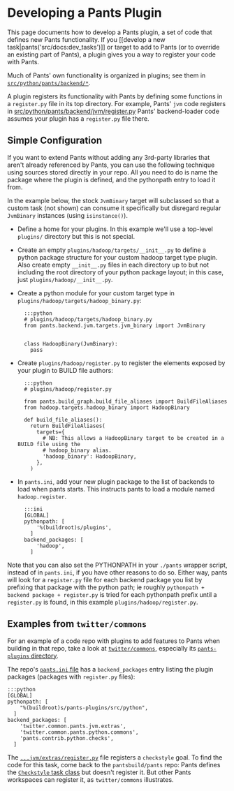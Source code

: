 Developing a Pants Plugin
=========================

This page documents how to develop a Pants plugin, a set of code that
defines new Pants functionality. If you
[[develop a new task|pants('src/docs:dev_tasks')]]
or target to add to Pants (or to
override an existing part of Pants), a plugin gives you a way to
register your code with Pants.

Much of Pants' own functionality is organized in plugins; see them in
[`src/python/pants/backend/*`](https://github.com/pantsbuild/pants/tree/master/src/python/pants/backend).

A plugin registers its functionality with Pants by defining some
functions in a `register.py` file in its top directory. For example,
Pants' `jvm` code registers in
[src/python/pants/backend/jvm/register.py](https://github.com/pantsbuild/pants/blob/master/src/python/pants/backend/jvm/register.py)
Pants' backend-loader code assumes your plugin has a `register.py` file
there.

Simple Configuration
--------------------

If you want to extend Pants without adding any 3rd-party libraries that aren't already referenced by
Pants, you can use the following technique using sources stored directly in your repo.
All you need to do is name the package where the plugin is defined, and the pythonpath entry to
load it from.

In the example below, the stock `JvmBinary` target will subclassed so that a custom task (not shown)
can consume it specifically but disregard regular `JvmBinary` instances (using `isinstance()`).

- Define a home for your plugins. In this example we'll use a top-level `plugins/` directory but
  this is not special.

- Create an empty `plugins/hadoop/targets/__init__.py` to define a python package structure
  for your custom hadoop target type plugin. Also create empty `__init__.py` files in each
  directory up to but not including the root directory of your python package layout; in this case,
  just `plugins/hadoop/__init__.py`.

- Create a python module for your custom target type in `plugins/hadoop/targets/hadoop_binary.py`:

        :::python
        # plugins/hadoop/targets/hadoop_binary.py
        from pants.backend.jvm.targets.jvm_binary import JvmBinary


        class HadoopBinary(JvmBinary):
          pass


- Create `plugins/hadoop/register.py` to register the elements exposed by your plugin to BUILD file
  authors:

        :::python
        # plugins/hadoop/register.py

        from pants.build_graph.build_file_aliases import BuildFileAliases
        from hadoop.targets.hadoop_binary import HadoopBinary

        def build_file_aliases():
          return BuildFileAliases(
            targets={
              # NB: This allows a HadoopBinary target to be created in a BUILD file using the
              # hadoop_binary alias.
              'hadoop_binary': HadoopBinary,
            },
          )


- In `pants.ini`, add your new plugin package to the list of backends to load when pants starts.
  This instructs pants to load a module named `hadoop.register`.

        :::ini
        [GLOBAL]
        pythonpath: [
            '%(buildroot)s/plugins',
          ]
        backend_packages: [
            'hadoop',
          ]

Note that you can also set the PYTHONPATH in your `./pants` wrapper script, instead of in
`pants.ini`, if you have other reasons to do so. Either way, pants will look for a `register.py`
file for each backend package you list by prefixing that package with the python path; ie roughly
`pythonpath + backend package + register.py` is tried for each pythonpath prefix until a
`register.py` is found, in this example `plugins/hadoop/register.py`.

Examples from `twitter/commons`
-------------------------------

For an example of a code repo with plugins to add features to Pants when building in that repo,
take a look at [`twitter/commons`](https://github.com/twitter/commons), especially its
[`pants-plugins` directory](https://github.com/twitter/commons/tree/32011ab5351fea23e8c70e24e752540b06d1389f/pants-plugins).

The repo's [`pants.ini` file](https://github.com/twitter/commons/blob/32011ab5351fea23e8c70e24e752540b06d1389f/pants.ini) has a
`backend_packages` entry listing the plugin packages (packages with `register.py` files):

    :::python
    [GLOBAL]
    pythonpath: [
        "%(buildroot)s/pants-plugins/src/python",
      ]
    backend_packages: [
        'twitter.common.pants.jvm.extras',
        'twitter.common.pants.python.commons',
        'pants.contrib.python.checks',
      ]

The [`...jvm/extras/register.py`](https://github.com/twitter/commons/blob/master/pants-plugins/src/python/twitter/common/pants/jvm/extras/register.py)
file registers a `checkstyle` goal. To find the code for this task, come back to the
`pantsbuild/pants` repo: Pants defines the
[`Checkstyle` task class](https://github.com/pantsbuild/pants/blob/master/src/python/pants/backend/jvm/tasks/checkstyle.py) but doesn't register it. 
But other Pants workspaces can register it, as `twitter/commons` illustrates.
